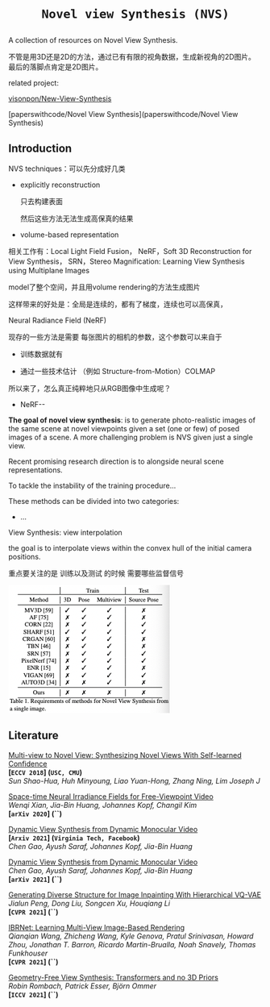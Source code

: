 # <p align=center>`Novel view Synthesis (NVS)` </p>

A collection of resources on Novel View Synthesis.

不管是用3D还是2D的方法，通过已有有限的视角数据，生成新视角的2D图片。最后的落脚点肯定是2D图片。

related project:

[visonpon/New-View-Synthesis](visonpon/New-View-Synthesis)

[paperswithcode/Novel View Synthesis](paperswithcode/Novel View Synthesis)



## Introduction

NVS techniques：可以先分成好几类

- explicitly reconstruction 

  只去构建表面

  然后这些方法无法生成高保真的结果

- volume-based representation 

相关工作有：Local Light Field Fusion， NeRF，Soft 3D Reconstruction for View Synthesis， SRN，Stereo Magnification: Learning View Synthesis using Multiplane Images

  model了整个空间，并且用volume rendering的方法生成图片

  这样带来的好处是：全局是连续的，都有了梯度，连续也可以高保真，

Neural Radiance Field (NeRF)



现存的一些方法是需要 每张图片的相机的参数，这个参数可以来自于

- 训练数据就有

- 通过一些技术估计 （例如 Structure-from-Motion）COLMAP

  



所以来了，怎么真正纯粹地只从RGB图像中生成呢？

- NeRF--





**The goal of novel view synthesis**: is to generate photo-realistic images of the same scene at novel viewpoints given a set (one or few) of posed images of a scene. A more challenging problem is NVS given just a single view. 

Recent promising research direction is to alongside neural scene representations.

To tackle the instability of the training procedure...



These methods can be divided into two categories:

- ...



View Synthesis: view interpolation

the goal is to interpolate views within the convex hull of the initial camera positions.



重点要关注的是 训练以及测试 的时候 需要哪些监督信号

![image-20220305161727758](https://raw.githubusercontent.com/yzy1996/Image-Hosting/master/image-20220305161727758.png)



## Literature

[Multi-view to Novel View: Synthesizing Novel Views With Self-learned Confidence](https://openaccess.thecvf.com/content_ECCV_2018/papers/Shao-Hua_Sun_Multi-view_to_Novel_ECCV_2018_paper.pdf)  
**[`ECCV 2018`] (`USC, CMU`)**  
*Sun Shao-Hua, Huh Minyoung, Liao Yuan-Hong, Zhang Ning, Lim Joseph J*

[Space-time Neural Irradiance Fields for Free-Viewpoint Video](https://arxiv.org/abs/2011.12950)  
*Wenqi Xian, Jia-Bin Huang, Johannes Kopf, Changil Kim*  
**[`arXiv 2020`] (``)**

[Dynamic View Synthesis from Dynamic Monocular Video](https://arxiv.org/pdf/2105.06468.pdf)  
**[`Arxiv 2021`]  (`Virginia Tech, Facebook`)**  
*Chen Gao, Ayush Saraf, Johannes Kopf, Jia-Bin Huang*

[Dynamic View Synthesis from Dynamic Monocular Video](https://arxiv.org/abs/2105.06468)  
*Chen Gao, Ayush Saraf, Johannes Kopf, Jia-Bin Huang*  
**[`arXiv 2021`] (``)** 

[Generating Diverse Structure for Image Inpainting With Hierarchical VQ-VAE](https://arxiv.org/abs/2103.10022)  
*Jialun Peng, Dong Liu, Songcen Xu, Houqiang Li*  
**[`CVPR 2021`] (``)** 



[IBRNet: Learning Multi-View Image-Based Rendering](https://arxiv.org/abs/2102.13090)  
*Qianqian Wang, Zhicheng Wang, Kyle Genova, Pratul Srinivasan, Howard Zhou, Jonathan T. Barron, Ricardo Martin-Brualla, Noah Snavely, Thomas Funkhouser*  
**[`CVPR 2021`] (``)**

[Geometry-Free View Synthesis: Transformers and no 3D Priors](https://arxiv.org/abs/2104.07652)  
*Robin Rombach, Patrick Esser, Björn Ommer*  
**[`ICCV 2021`] (``)**
